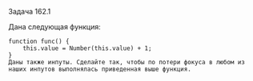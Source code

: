 Задача 162.1

Дана следующая функция:
```
function func() {
	this.value = Number(this.value) + 1;
}
Даны также инпуты. Сделайте так, чтобы по потери фокуса в любом из наших инпутов выполнялась приведенная выше функция.